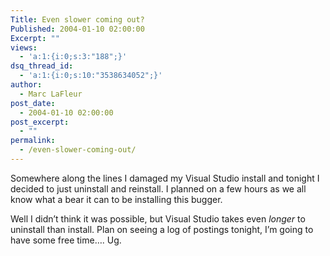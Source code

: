 ```yaml
---
Title: Even slower coming out?
Published: 2004-01-10 02:00:00
Excerpt: ""
views:
  - 'a:1:{i:0;s:3:"188";}'
dsq_thread_id:
  - 'a:1:{i:0;s:10:"3538634052";}'
author:
  - Marc LaFleur
post_date:
  - 2004-01-10 02:00:00
post_excerpt:
  - ""
permalink:
  - /even-slower-coming-out/
---
```

<div class="Section1"> <p>Somewhere along the lines I damaged my Visual Studio install and tonight I decided to just uninstall and reinstall. I planned on a few hours as we all know what a bear it can to be installing this bugger.</p> <p>Well I didn&rsquo;t think it was possible, but Visual Studio takes even <i><span style='font-style:italic'>longer</span></i> to uninstall than install. Plan on seeing a log of postings tonight, I&rsquo;m going to have some free time&hellip;. Ug.</p> <p>&nbsp;</p></div>